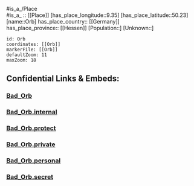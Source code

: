 ﻿---
location: [50.23,9.35] 
mapzoom: [7,12] 
mapmarker: city 
type: City
tags:
- geo/City


SpocWebEntityId: 33125
isDeleted: false
confidential: public

---
#is_a_/Place  
#is_a_ :: [[Place]] 
[has_place_longitude::9.35] 
[has_place_latitude::50.23] 
[name::Orb] 
has_place_country:: [[Germany]]  
has_place_province:: [[Hessen]] 
[Population::] 
[Unknown::] 


```leaflet
id: Orb
coordinates: [[Orb]] 
markerFile: [[Orb]] 
defaultZoom: 11 
maxZoom: 18
```


## Confidential Links & Embeds: 

### [Bad_Orb](/_public/Earth/Continent/Europe/Europe~Central/Germany/Germany~West/Hessen/counties~Hessen/Main-Kinzig-Kreis/cities~Main-Kinzig/Bad_Orb.md) 

### [Bad_Orb.internal](/_internal/Earth/Continent/Europe/Europe~Central/Germany/Germany~West/Hessen/counties~Hessen/Main-Kinzig-Kreis/cities~Main-Kinzig/Bad_Orb.internal.md) 

### [Bad_Orb.protect](/_protect/Earth/Continent/Europe/Europe~Central/Germany/Germany~West/Hessen/counties~Hessen/Main-Kinzig-Kreis/cities~Main-Kinzig/Bad_Orb.protect.md) 

### [Bad_Orb.private](/_private/Earth/Continent/Europe/Europe~Central/Germany/Germany~West/Hessen/counties~Hessen/Main-Kinzig-Kreis/cities~Main-Kinzig/Bad_Orb.private.md) 

### [Bad_Orb.personal](/_personal/Earth/Continent/Europe/Europe~Central/Germany/Germany~West/Hessen/counties~Hessen/Main-Kinzig-Kreis/cities~Main-Kinzig/Bad_Orb.personal.md) 

### [Bad_Orb.secret](/_secret/Earth/Continent/Europe/Europe~Central/Germany/Germany~West/Hessen/counties~Hessen/Main-Kinzig-Kreis/cities~Main-Kinzig/Bad_Orb.secret.md) 
